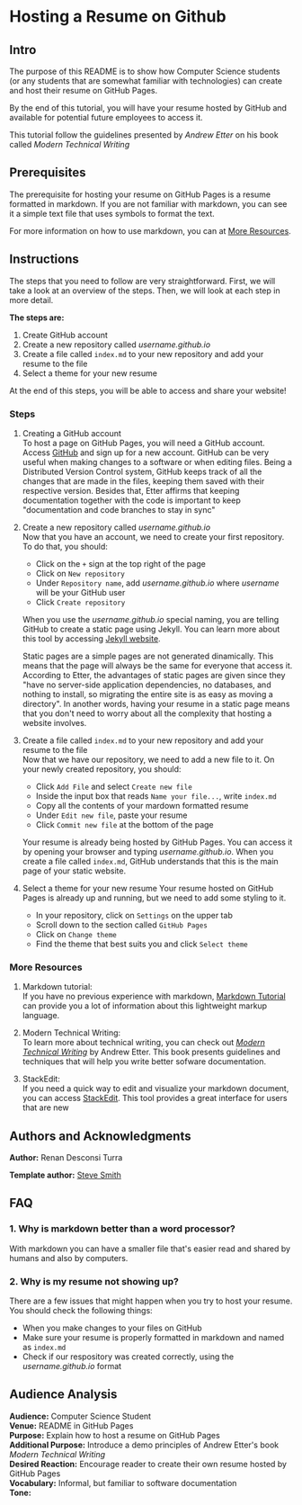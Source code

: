 # Hosting a Resume on Github

## Intro
The purpose of this README is to show how Computer Science students (or any students that are somewhat familiar with technologies) can create and host their resume on GitHub Pages. 

By the end of this tutorial, you will have your resume hosted by GitHub and available for potential future employees to access it.

This tutorial follow the guidelines presented by _Andrew Etter_ on his book called _Modern Technical Writing_


## Prerequisites

The prerequisite for hosting your resume on GitHub Pages is a resume formatted in markdown. If you are not familiar with markdown, you can see it a simple text file that uses symbols to format the text.   

For more information on how to use markdown, you can at [More Resources](#more-resources).  


## Instructions

The steps that you need to follow are very straightforward. First, we will take a look at an overview of the steps. Then, we will look at each step in more detail.

**The steps are:**  
1. Create GitHub account
2. Create a new repository called _username.github.io_
3. Create a file called `index.md` to your new repository and add your resume to the file
4. Select a theme for your new resume

At the end of this steps, you will be able to access and share your website!

### Steps
1. Creating a GitHub account  
To host a page on GitHub Pages, you will need a GitHub account. Access [GitHub](https://github.com/) and sign up for a new account. GitHub can be very useful when making changes to a software or when editing files. Being a Distributed Version Control system, GitHub keeps track of all the changes that are made in the files, keeping them saved with their respective version. Besides that, Etter affirms that keeping documentation together with the code is important to keep "documentation and code branches to stay in sync" 

2. Create a new repository called _username.github.io_  
Now that you have an account, we need to create your first repository. To do that, you should:
    - Click on the `+` sign at the top right of the page
    - Click on `New repository`
    - Under `Repository name`, add _username.github.io_ where _username_ will be your GitHub user
    - Click `Create repository` 

    When you use the _username.github.io_ special naming, you are telling GitHub to create a static page using Jekyll. You can learn more about this tool by accessing [Jekyll website](https://jekyllrb.com).  

    Static pages are a simple pages are not generated dinamically. This means that the page will always be the same for everyone that access it. According to Etter, the advantages of static pages are given since they "have no server-side application dependencies, no databases, and nothing to install, so migrating the entire site is as easy as moving a directory". In another words, having your resume in a static page means that you don't need to worry about all the complexity that hosting a website involves.

3. Create a file called `index.md` to your new repository and add your resume to the file  
Now that we have our repository, we need to add a new file to it. On your newly created repository, you should:
    - Click `Add File` and select `Create new file`
    - Inside the input box that reads `Name your file...`, write `index.md`
    - Copy all the contents of your mardown formatted resume
    - Under `Edit new file`, paste your resume 
    - Click `Commit new file` at the bottom of the page  

    Your resume is already being hosted by GitHub Pages. You can access it by opening your browser and typing _username.github.io_. When you create a file called `index.md`, GitHub understands that this is the main page of your static website.

4. Select a theme for your new resume
Your resume hosted on GitHub Pages is already up and running, but we need to add some styling to it.
    - In your repository, click on `Settings` on the upper tab
    - Scroll down to the section called `GitHub Pages`
    - Click on `Change theme`
    - Find the theme that best suits you and click `Select theme`



### More Resources
1. Markdown tutorial:  
If you have no previous experience with markdown, [Markdown Tutorial](https://www.markdowntutorial.com) can provide you a lot of information about this lightweight markup language.

2. Modern Technical Writing:  
To learn more about technical writing, you can check out [_Modern Technical Writing_](https://www.amazon.ca/Modern-Technical-Writing-Introduction-Documentation-ebook/dp/B01A2QL9SS) by Andrew Etter. This book presents guidelines and techniques that will help you write better sofware documentation.

3. StackEdit:  
If you need a quick way to edit and visualize your markdown document, you can access [StackEdit](https://stackedit.io/). This tool provides a great interface for users that are new  


## Authors and Acknowledgments

**Author:** Renan Desconsi Turra

**Template author:** [Steve Smith](https://github.com/orderedlist)  


## FAQ

### 1. Why is markdown better than a word processor?  
With markdown you can have a smaller file that's easier read and shared by humans and also by computers. <TODO>

### 2. Why is my resume not showing up?  
There are a few issues that might happen when you try to host your resume. You should check the following things:
- When you make changes to your files on GitHub
- Make sure your resume is properly formatted in markdown and named as `index.md`
- Check if our respository was created correctly, using the _username.github.io_ format



## Audience Analysis

**Audience:** Computer Science Student  
**Venue:** README in GitHub Pages  
**Purpose:** Explain how to host a resume on GitHub Pages  
**Additional Purpose:** Introduce a demo principles of Andrew Etter's book _Modern Technical Writing_  
**Desired Reaction:** Encourage reader to create their own resume hosted by GitHub Pages  
**Vocabulary:** Informal, but familiar to software documentation  
**Tone:** <TODO>